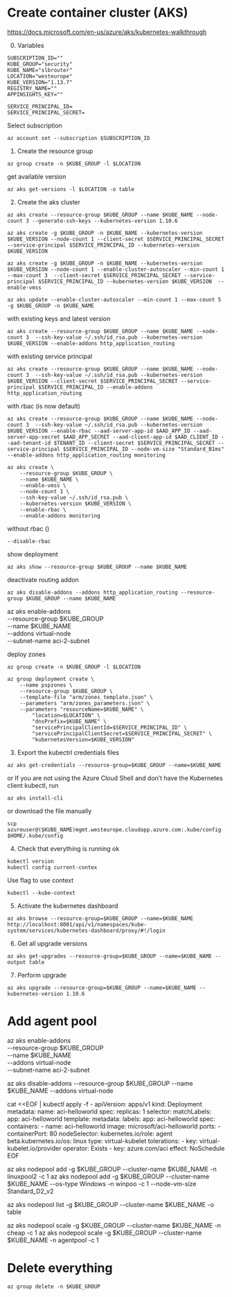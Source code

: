# Create container cluster (AKS)
https://docs.microsoft.com/en-us/azure/aks/kubernetes-walkthrough

0. Variables
```
SUBSCRIPTION_ID=""
KUBE_GROUP="security"
KUBE_NAME="slbrouter"
LOCATION="westeurope"
KUBE_VERSION="1.13.7"
REGISTRY_NAME=""
APPINSIGHTS_KEY=""

SERVICE_PRINCIPAL_ID=
SERVICE_PRINCIPAL_SECRET=
```

Select subscription
```
az account set --subscription $SUBSCRIPTION_ID
```

1. Create the resource group
```
az group create -n $KUBE_GROUP -l $LOCATION
```

get available version
```
az aks get-versions -l $LOCATION -o table
```

2. Create the aks cluster
```
az aks create --resource-group $KUBE_GROUP --name $KUBE_NAME --node-count 3 --generate-ssh-keys --kubernetes-version 1.10.6

az aks create -g $KUBE_GROUP -n $KUBE_NAME --kubernetes-version $KUBE_VERSION --node-count 1 --client-secret $SERVICE_PRINCIPAL_SECRET --service-principal $SERVICE_PRINCIPAL_ID --kubernetes-version $KUBE_VERSION

az aks create -g $KUBE_GROUP -n $KUBE_NAME --kubernetes-version $KUBE_VERSION --node-count 1 --enable-cluster-autoscaler --min-count 1 --max-count 3  --client-secret $SERVICE_PRINCIPAL_SECRET --service-principal $SERVICE_PRINCIPAL_ID --kubernetes-version $KUBE_VERSION  --enable-vmss

az aks update --enable-cluster-autoscaler --min-count 1 --max-count 5 -g $KUBE_GROUP -n $KUBE_NAME
```

with existing keys and latest version
```
az aks create --resource-group $KUBE_GROUP --name $KUBE_NAME --node-count 3  --ssh-key-value ~/.ssh/id_rsa.pub --kubernetes-version $KUBE_VERSION --enable-addons http_application_routing
```

with existing service principal

```
az aks create --resource-group $KUBE_GROUP --name $KUBE_NAME --node-count 3  --ssh-key-value ~/.ssh/id_rsa.pub --kubernetes-version $KUBE_VERSION --client-secret $SERVICE_PRINCIPAL_SECRET --service-principal $SERVICE_PRINCIPAL_ID --enable-addons http_application_routing
```

with rbac (is now default)

```
az aks create --resource-group $KUBE_GROUP --name $KUBE_NAME --node-count 3  --ssh-key-value ~/.ssh/id_rsa.pub --kubernetes-version $KUBE_VERSION --enable-rbac --aad-server-app-id $AAD_APP_ID --aad-server-app-secret $AAD_APP_SECRET --aad-client-app-id $AAD_CLIENT_ID --aad-tenant-id $TENANT_ID --client-secret $SERVICE_PRINCIPAL_SECRET --service-principal $SERVICE_PRINCIPAL_ID --node-vm-size "Standard_B1ms" --enable-addons http_application_routing monitoring

az aks create \
    --resource-group $KUBE_GROUP \
    --name $KUBE_NAME \
    --enable-vmss \
    --node-count 1 \
    --ssh-key-value ~/.ssh/id_rsa.pub \
    --kubernetes-version $KUBE_VERSION \
    --enable-rbac \
    --enable-addons monitoring
```

without rbac ()
```
--disable-rbac
```

show deployment
```
az aks show --resource-group $KUBE_GROUP --name $KUBE_NAME
```

deactivate routing addon
```
az aks disable-addons --addons http_application_routing --resource-group $KUBE_GROUP --name $KUBE_NAME
```

az aks enable-addons \
    --resource-group $KUBE_GROUP \
    --name $KUBE_NAME \
    --addons virtual-node \
    --subnet-name aci-2-subnet

deploy zones
```
az group create -n $KUBE_GROUP -l $LOCATION

az group deployment create \
    --name pspzones \
    --resource-group $KUBE_GROUP \
    --template-file "arm/zones_template.json" \
    --parameters "arm/zones_parameters.json" \
    --parameters "resourceName=$KUBE_NAME" \
        "location=$LOCATION" \
        "dnsPrefix=$KUBE_NAME" \
        "servicePrincipalClientId=$SERVICE_PRINCIPAL_ID" \
        "servicePrincipalClientSecret=$SERVICE_PRINCIPAL_SECRET" \
        "kubernetesVersion=$KUBE_VERSION"
```

3. Export the kubectrl credentials files
```
az aks get-credentials --resource-group=$KUBE_GROUP --name=$KUBE_NAME
```

or If you are not using the Azure Cloud Shell and don’t have the Kubernetes client kubectl, run 
```
az aks install-cli
```

or download the file manually
```
scp azureuser@($KUBE_NAME)mgmt.westeurope.cloudapp.azure.com:.kube/config $HOME/.kube/config
```

4. Check that everything is running ok
```
kubectl version
kubectl config current-contex
```

Use flag to use context
```
kubectl --kube-context
```

5. Activate the kubernetes dashboard
```
az aks browse --resource-group=$KUBE_GROUP --name=$KUBE_NAME
http://localhost:8001/api/v1/namespaces/kube-system/services/kubernetes-dashboard/proxy/#!/login
```

6. Get all upgrade versions
```
az aks get-upgrades --resource-group=$KUBE_GROUP --name=$KUBE_NAME --output table
```

7. Perform upgrade
```
az aks upgrade --resource-group=$KUBE_GROUP --name=$KUBE_NAME --kubernetes-version 1.10.6
```

# Add agent pool

az aks enable-addons \
    --resource-group $KUBE_GROUP \
    --name $KUBE_NAME \
    --addons virtual-node \
    --subnet-name aci-2-subnet

az aks disable-addons --resource-group $KUBE_GROUP --name $KUBE_NAME --addons virtual-node


cat <<EOF | kubectl apply -f -
apiVersion: apps/v1
kind: Deployment
metadata:
  name: aci-helloworld
spec:
  replicas: 1
  selector:
    matchLabels:
      app: aci-helloworld
  template:
    metadata:
      labels:
        app: aci-helloworld
    spec:
      containers:
      - name: aci-helloworld
        image: microsoft/aci-helloworld
        ports:
        - containerPort: 80
      nodeSelector:
        kubernetes.io/role: agent
        beta.kubernetes.io/os: linux
        type: virtual-kubelet
      tolerations:
      - key: virtual-kubelet.io/provider
        operator: Exists
      - key: azure.com/aci
        effect: NoSchedule
EOF

az aks nodepool add -g $KUBE_GROUP --cluster-name $KUBE_NAME -n linuxpool2 -c 1
az aks nodepool add -g $KUBE_GROUP --cluster-name $KUBE_NAME --os-type Windows -n winpoo -c 1 --node-vm-size Standard_D2_v2

az aks nodepool list -g $KUBE_GROUP --cluster-name $KUBE_NAME -o table

az aks nodepool scale -g $KUBE_GROUP --cluster-name $KUBE_NAME  -n cheap -c 1
az aks nodepool scale -g $KUBE_GROUP --cluster-name $KUBE_NAME  -n agentpool -c 1

# Delete everything
```
az group delete -n $KUBE_GROUP
```
